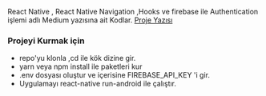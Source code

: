 React Native , React Native Navigation ,Hooks ve firebase ile Authentication işlemi adlı Medium yazısına ait Kodlar.
[Proje Yazısı](https://toltarisa.github.io/reactnative/2020/02/03/React-Native-React-Hook-Form-Ve-Firebase-%C4%B0le-Authentication-%C4%B0%C5%9Flemleri.html)
### Projeyi Kurmak için

- repo'yu klonla ,cd ile kök dizine gir.
- yarn veya npm install ile paketleri kur
- .env dosyası oluştur ve içerisine FIREBASE_API_KEY 'i gir.
- Uygulamayı react-native run-android ile çalıştır.
